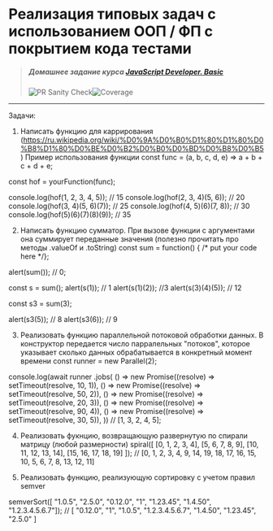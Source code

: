# Реализация типовых задач с использованием OOП / ФП с покрытием кода тестами

> ##### Домашнее задание курса **[JavaScript Developer. Basic](https://otus.ru/lessons/javascript-basic/?int_source=courses_catalog&int_term=programming)**
>
> ![PR Sanity Check](https://github.com/lliriq77/otus--game-of-life/actions/workflows/sanity-check.yml/badge.svg)![Coverage](https://github.com/lliriq77/otus--game-of-life/actions/workflows/coverage.yml/badge.svg)

---

Задачи:

1. Написать функцию для каррирования (https://ru.wikipedia.org/wiki/%D0%9A%D0%B0%D1%80%D1%80%D0%B8%D1%80%D0%BE%D0%B2%D0%B0%D0%BD%D0%B8%D0%B5)
Пример использования функции
const func = (a, b, c, d, e) => a + b + c + d + e;

const hof = yourFunction(func);

console.log(hof(1, 2, 3, 4, 5)); // 15
console.log(hof(2, 3, 4)(5, 6)); // 20
console.log(hof(3, 4)(5, 6)(7)); // 25
console.log(hof(4, 5)(6)(7, 8)); // 30
console.log(hof(5)(6)(7)(8)(9)); // 35

2. Написать функцию сумматор. При вызове функции с аргументами она суммирует переданные значения (полезно прочитать про методы .valueOf и .toString)
const sum = function() { /* put your code here */};

alert(sum()); // 0;

const s = sum();
alert(s(1)); // 1
alert(s(1)(2)); //3
alert(s(3)(4)(5)); // 12

const s3 = sum(3);

alert(s3(5)); // 8
alert(s3(6)); // 9

3. Реализовать функцию параллельной потоковой обработки данных. В конструктор передается число парралельных "потоков", которое указывает сколько данных обрабатывается в конкретный момент времени
const runner = new Parallel(2);

console.log(await runner
  .jobs(
    () => new Promise((resolve) => setTimeout(resolve, 10, 1)),
    () => new Promise((resolve) => setTimeout(resolve, 50, 2)),
    () => new Promise((resolve) => setTimeout(resolve, 20, 3)),
    () => new Promise((resolve) => setTimeout(resolve, 90, 4)),
    () => new Promise((resolve) => setTimeout(resolve, 30, 5)),
  )) // [1, 3, 2, 4, 5];

4. Реализовать фукнцию, возвращающую развернутую по спирали матрицу (любой размерности)
spiral([
  [0,  1,  2,  3,  4],
  [5,  6,  7,  8,  9],
  [10, 11, 12, 13, 14],
  [15, 16, 17, 18, 19]
]); // [0, 1, 2, 3, 4, 9, 14, 19, 18, 17, 16, 15, 10, 5, 6, 7, 8, 13, 12, 11]

5. Реализовать функцию, реализующую сортировку с учетом правил semver

semverSort([ "1.0.5", "2.5.0", "0.12.0", "1", "1.23.45", "1.4.50", "1.2.3.4.5.6.7"]); // [ "0.12.0", "1", "1.0.5", "1.2.3.4.5.6.7", "1.4.50", "1.23.45", "2.5.0" ]
